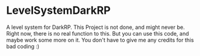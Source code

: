 # LevelSystemDarkRP
A level system for DarkRP.
This Project is not done, and might never be.
Right now, there is no real function to this.
But you can use this code, and maybe work some more on it.
You don't have to give me any credits for this bad coding :)
